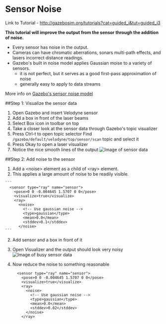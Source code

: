 # Sensor Noise

Link to Tutorial - http://gazebosim.org/tutorials?cat=guided_i&tut=guided_i3

**This tutorial will improve the output from the sensor through the addition of noise.**

- Every sensor has noise in the output.
- Cameras can have chromatic aberrations, sonars multi-path effects, and lasers incorrect distance readings.
- Gazebo's built in noise model applies Gaussian moise to a variety of sensors.
  - it is not perfect, but it serves as a good first-pass approximation of noise
  - generally easy to apply to data streams
  
More info on [Gazebo's sensor noise model](https://github.com/mperez13/ROS-Tutorials/blob/master/gazebo_notes/sensor_noise_model_info.md)


##Step 1: Visualize the sensor data

1. Open Gazebo and insert Velodyne sensor
2. Add a box in front of the laser beams
  1. Select Box icon in toolbar on top
3. Take a closer look at the sensor data through Gazebo's topic visualizer
  1. Press Ctrl-t to open topic selector
      Find `/gazebo/default/velodyne/top/sensor/scan` topic and select it
  2. Press Okay to open a laser visualizer
3. Notice the nice smooth lines of the output
    ![Image of sensor data](https://bitbucket.org/osrf/gazebo_tutorials/raw/default/guided_i/files/velodyne_vis_no_noise.png)

##Step 2: Add noise to the sensor

1. Add a \<noise> element as a child of \<ray> element.
  1. This applies a large amount of noise to be readily visible.
  
    ```
      <sensor type="ray" name="sensor">
        <pose>0 0 -0.004645 1.5707 0 0</pose>
        <visualize>true</visualize>
        <ray>
          <noise>
            <!-- Use gaussian noise -->
            <type>gaussian</type>
            <mean>0.0</mean>
            <stddev>0.1</stddev>
          </noise>
    ```
2. Add sensor and a box in front of it
3. Open Visualizer and the output should look very noisy
    ![Image of busy sensor data](https://bitbucket.org/osrf/gazebo_tutorials/raw/default/guided_i/files/velodyne_noisy.png)
4. Now reduce the noise to something reasonable

    ```
      <sensor type="ray" name="sensor">
        <pose>0 0 -0.004645 1.5707 0 0</pose>
        <visualize>true</visualize>
        <ray>
          <noise>
            <!-- Use gaussian noise -->
            <type>gaussian</type>
            <mean>0.0</mean>
            <stddev>0.02</stddev>
          </noise>
        </ray>
    ```
    
    
    
    
    
    
    
    
    
    
    
